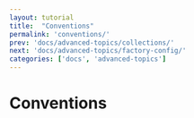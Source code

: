 ```yaml
---
layout: tutorial
title:  "Conventions"
permalink: 'conventions/'
prev: 'docs/advanced-topics/collections/'
next: 'docs/advanced-topics/factory-config/'
categories: ['docs', 'advanced-topics']
---
```


# Conventions

